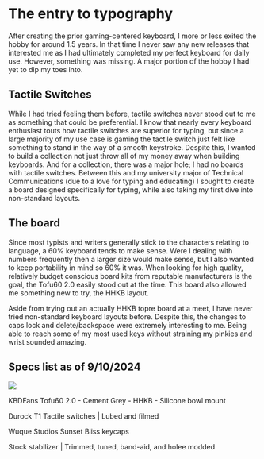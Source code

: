 # The entry to typography
After creating the prior gaming-centered keyboard, I more or less exited the hobby for around 1.5 years. In that time I never saw any new releases that interested me as I had ultimately completed my perfect keyboard for daily use. However, something was missing. A major portion of the hobby I had yet to dip my toes into.

## Tactile Switches
While I had tried feeling them before, tactile switches never stood out to me as something that could be preferential. I know that nearly every keyboard enthusiast touts how tactile switches are superior for typing, but since a large majority of my use case is gaming the tactile switch just felt like something to stand in the way of a smooth keystroke. Despite this, I wanted to build a collection not just throw all of my money away when building keyboards. And for a collection, there was a major hole; I had no boards with tactile switches. Between this and my university major of Technical Communications (due to a love for typing and educating) I sought to create a board designed specifically for typing, while also taking my first dive into non-standard layouts.

## The board
Since most typists and writers generally stick to the characters relating to language, a 60% keyboard tends to make sense. Were I dealing with numbers frequently then a larger size would make sense, but I also wanted to keep portability in mind so 60% it was. When looking for high quality, relatively budget conscious board kits from reputable manufacturers is the goal, the Tofu60 2.0 easily stood out at the time. This board also allowed me something new to try, the HHKB layout.

Aside from trying out an actually HHKB topre board at a meet, I have never tried non-standard keyboard layouts before. Despite this, the changes to caps lock and delete/backspace were extremely interesting to me. Being able to reach some of my most used keys without straining my pinkies and wrist sounded amazing.

## Specs list as of 9/10/2024
![](..eyeboard/images/Typing.jpg)

KBDFans Tofu60 2.0 - Cement Grey - HHKB - Silicone bowl mount

Durock T1 Tactile switches | Lubed and filmed

Wuque Studios Sunset Bliss keycaps

Stock stabilizer | Trimmed, tuned, band-aid, and holee modded
